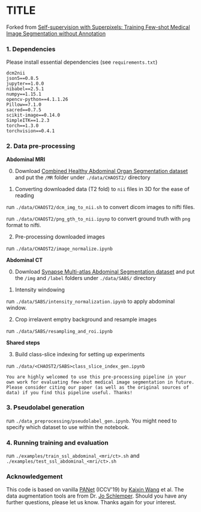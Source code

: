 # TITLE

Forked from [Self-supervision with Superpixels: Training Few-shot Medical Image Segmentation without Annotation](https://arxiv.org/abs/2007.09886v2)

### 1. Dependencies

Please install essential dependencies (see `requirements.txt`) 

```
dcm2nii
json5==0.8.5
jupyter==1.0.0
nibabel==2.5.1
numpy==1.15.1
opencv-python==4.1.1.26
Pillow==7.1.0 
sacred==0.7.5
scikit-image==0.14.0
SimpleITK==1.2.3
torch==1.3.0
torchvision==0.4.1
```

### 2. Data pre-processing 

**Abdominal MRI**

0. Download [Combined Healthy Abdominal Organ Segmentation dataset](https://chaos.grand-challenge.org/) and put the `/MR` folder under `./data/CHAOST2/` directory

1. Converting downloaded data (T2 fold) to `nii` files in 3D for the ease of reading

run `./data/CHAOST2/dcm_img_to_nii.sh` to convert dicom images to nifti files.

run `./data/CHAOST2/png_gth_to_nii.ipynp` to convert ground truth with `png` format to nifti.

2. Pre-processing downloaded images

run `./data/CHAOST2/image_normalize.ipynb`

**Abdominal CT**

0. Download [Synapse Multi-atlas Abdominal Segmentation dataset](https://www.synapse.org/#!Synapse:syn3193805/wiki/217789) and put the `/img` and `/label` folders under `./data/SABS/` directory

1. Intensity windowing 

run `./data/SABS/intensity_normalization.ipynb` to apply abdominal window.

2. Crop irrelavent emptry background and resample images

run `./data/SABS/resampling_and_roi.ipynb` 

**Shared steps**

3. Build class-slice indexing for setting up experiments

run `./data/<CHAOST2/SABS>class_slice_index_gen.ipynb`

`
You are highly welcomed to use this pre-processing pipeline in your own work for evaluating few-shot medical image segmentation in future. Please consider citing our paper (as well as the original sources of data) if you find this pipeline useful. Thanks! 
`

### 3. Pseudolabel generation

run `./data_preprocessing/pseudolabel_gen.ipynb`. You might need to specify which dataset to use within the notebook.

### 4. Running training and evaluation

run `./examples/train_ssl_abdominal_<mri/ct>.sh` and `./examples/test_ssl_abdominal_<mri/ct>.sh`

### Acknowledgement

This code is based on vanilla [PANet](https://github.com/kaixin96/PANet) (ICCV'19) by [Kaixin Wang](https://github.com/kaixin96) et al. The data augmentation tools are from Dr. [Jo Schlemper](https://github.com/js3611). Should you have any further questions, please let us know. Thanks again for your interest.

